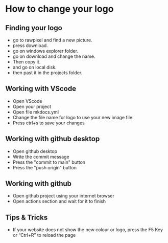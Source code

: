 # How to change your logo

## Finding your logo

- go to rawpixel and find a new picture.
- press download.
- go on windows explorer folder.
- go on download and change the name.
- Then copy it.
- and go on local disk.
- then past it in the projects folder.

## Working with VScode
- Open VScode
- Open your project
- Open file mkdocs.yml
- Change the file name for logo to use your new image file
- Press ctrl+s to save your changes

## Working with github desktop
- Open github desktop
- Write the commit message
- Press the "commit to main" button
- Press the "push origin" button

## Working with github
- Open github project using your internet browser
- Open actions section and wait for it to finish

## Tips & Tricks
 - If your website does not show the new colour or logo, press the F5 Key or “Ctrl+R” to reload the page